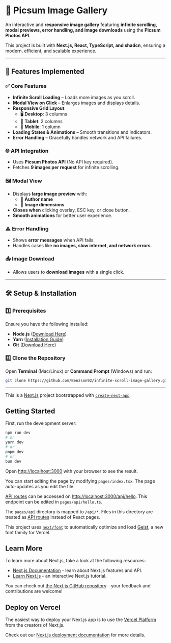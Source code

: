 # 📸 Picsum Image Gallery

An interactive and **responsive image gallery** featuring **infinite scrolling, modal previews, error handling, and image downloads** using the **Picsum Photos API**.

This project is built with **Next.js, React, TypeScript, and shadcn**, ensuring a modern, efficient, and scalable experience.

---

## 🚀 Features Implemented

### ✅ **Core Features**
- **Infinite Scroll Loading** – Loads more images as you scroll.
- **Modal View on Click** – Enlarges images and displays details.
- **Responsive Grid Layout**:
  - 🖥️ **Desktop**: 3 columns
  - 📱 **Tablet**: 2 columns
  - 📱 **Mobile**: 1 column
- **Loading States & Animations** – Smooth transitions and indicators.
- **Error Handling** – Gracefully handles network and API failures.

### 🌐 **API Integration**
- Uses **Picsum Photos API** (No API key required).
- Fetches **9 images per request** for infinite scrolling.

### 🖼️ **Modal View**
- Displays **large image preview** with:
  - 📌 **Author name**
  - 📏 **Image dimensions**
- **Closes when** clicking overlay, ESC key, or close button.
- **Smooth animations** for better user experience.

### ⚠️ **Error Handling**
- Shows **error messages** when API fails.
- Handles cases like **no images, slow internet, and network errors**.

### 📥 **Image Download**
- Allows users to **download images** with a single click.

---

## 🛠️ Setup & Installation

### **1️⃣ Prerequisites**
Ensure you have the following installed:

- **Node.js** ([Download Here](https://nodejs.org/))
- **Yarn** ([Installation Guide](https://yarnpkg.com/getting-started/install))
- **Git** ([Download Here](https://git-scm.com/))

### **2️⃣ Clone the Repository**
Open **Terminal** (Mac/Linux) or **Command Prompt** (Windows) and run:

```bash
git clone https://github.com/Benzson92/infinite-scroll-image-gallery.git
```

---

This is a [Next.js](https://nextjs.org) project bootstrapped with [`create-next-app`](https://nextjs.org/docs/pages/api-reference/create-next-app).

## Getting Started

First, run the development server:

```bash
npm run dev
# or
yarn dev
# or
pnpm dev
# or
bun dev
```

Open [http://localhost:3000](http://localhost:3000) with your browser to see the result.

You can start editing the page by modifying `pages/index.tsx`. The page auto-updates as you edit the file.

[API routes](https://nextjs.org/docs/pages/building-your-application/routing/api-routes) can be accessed on [http://localhost:3000/api/hello](http://localhost:3000/api/hello). This endpoint can be edited in `pages/api/hello.ts`.

The `pages/api` directory is mapped to `/api/*`. Files in this directory are treated as [API routes](https://nextjs.org/docs/pages/building-your-application/routing/api-routes) instead of React pages.

This project uses [`next/font`](https://nextjs.org/docs/pages/building-your-application/optimizing/fonts) to automatically optimize and load [Geist](https://vercel.com/font), a new font family for Vercel.

## Learn More

To learn more about Next.js, take a look at the following resources:

- [Next.js Documentation](https://nextjs.org/docs) - learn about Next.js features and API.
- [Learn Next.js](https://nextjs.org/learn-pages-router) - an interactive Next.js tutorial.

You can check out [the Next.js GitHub repository](https://github.com/vercel/next.js) - your feedback and contributions are welcome!

## Deploy on Vercel

The easiest way to deploy your Next.js app is to use the [Vercel Platform](https://vercel.com/new?utm_medium=default-template&filter=next.js&utm_source=create-next-app&utm_campaign=create-next-app-readme) from the creators of Next.js.

Check out our [Next.js deployment documentation](https://nextjs.org/docs/pages/building-your-application/deploying) for more details.

